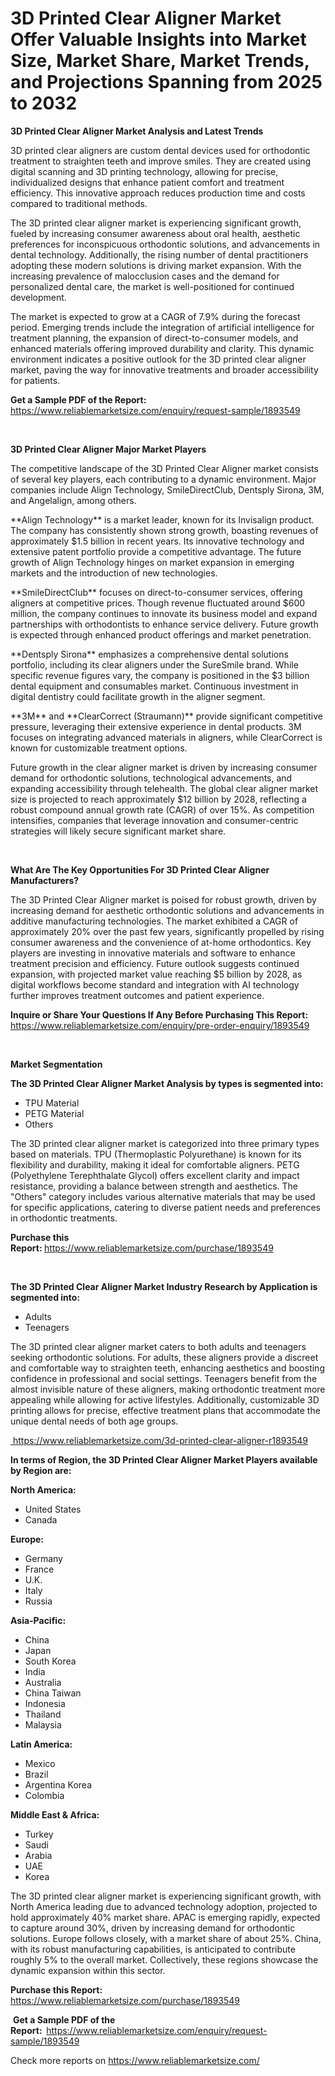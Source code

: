 <p><h1>3D Printed Clear Aligner Market Offer Valuable Insights into Market Size, Market Share, Market Trends, and Projections Spanning from 2025 to 2032</h1></p><p><strong>3D Printed Clear Aligner Market Analysis and Latest Trends</strong></p>
<p><p>3D printed clear aligners are custom dental devices used for orthodontic treatment to straighten teeth and improve smiles. They are created using digital scanning and 3D printing technology, allowing for precise, individualized designs that enhance patient comfort and treatment efficiency. This innovative approach reduces production time and costs compared to traditional methods.</p><p>The 3D printed clear aligner market is experiencing significant growth, fueled by increasing consumer awareness about oral health, aesthetic preferences for inconspicuous orthodontic solutions, and advancements in dental technology. Additionally, the rising number of dental practitioners adopting these modern solutions is driving market expansion. With the increasing prevalence of malocclusion cases and the demand for personalized dental care, the market is well-positioned for continued development.</p><p>The market is expected to grow at a CAGR of 7.9% during the forecast period. Emerging trends include the integration of artificial intelligence for treatment planning, the expansion of direct-to-consumer models, and enhanced materials offering improved durability and clarity. This dynamic environment indicates a positive outlook for the 3D printed clear aligner market, paving the way for innovative treatments and broader accessibility for patients.</p></p>
<p><strong>Get a Sample PDF of the Report:&nbsp;</strong> <a href="https://www.reliablemarketsize.com/enquiry/request-sample/1893549?utm_campaign=2628&utm_medium=2&utm_source=Github&utm_content=ia&utm_term=05032025&utm_id=3d-printed-clear-aligner">https://www.reliablemarketsize.com/enquiry/request-sample/1893549</a></p>
<p>&nbsp;</p>
<p><strong>3D Printed Clear Aligner Major Market Players</strong></p>
<p><p>The competitive landscape of the 3D Printed Clear Aligner market consists of several key players, each contributing to a dynamic environment. Major companies include Align Technology, SmileDirectClub, Dentsply Sirona, 3M, and Angelalign, among others.</p><p>**Align Technology** is a market leader, known for its Invisalign product. The company has consistently shown strong growth, boasting revenues of approximately $1.5 billion in recent years. Its innovative technology and extensive patent portfolio provide a competitive advantage. The future growth of Align Technology hinges on market expansion in emerging markets and the introduction of new technologies.</p><p>**SmileDirectClub** focuses on direct-to-consumer services, offering aligners at competitive prices. Though revenue fluctuated around $600 million, the company continues to innovate its business model and expand partnerships with orthodontists to enhance service delivery. Future growth is expected through enhanced product offerings and market penetration.</p><p>**Dentsply Sirona** emphasizes a comprehensive dental solutions portfolio, including its clear aligners under the SureSmile brand. While specific revenue figures vary, the company is positioned in the $3 billion dental equipment and consumables market. Continuous investment in digital dentistry could facilitate growth in the aligner segment.</p><p>**3M** and **ClearCorrect (Straumann)** provide significant competitive pressure, leveraging their extensive experience in dental products. 3M focuses on integrating advanced materials in aligners, while ClearCorrect is known for customizable treatment options.</p><p>Future growth in the clear aligner market is driven by increasing consumer demand for orthodontic solutions, technological advancements, and expanding accessibility through telehealth. The global clear aligner market size is projected to reach approximately $12 billion by 2028, reflecting a robust compound annual growth rate (CAGR) of over 15%. As competition intensifies, companies that leverage innovation and consumer-centric strategies will likely secure significant market share.</p></p>
<p>&nbsp;</p>
<p><strong>What Are The Key Opportunities For 3D Printed Clear Aligner Manufacturers?</strong></p>
<p><p>The 3D Printed Clear Aligner market is poised for robust growth, driven by increasing demand for aesthetic orthodontic solutions and advancements in additive manufacturing technologies. The market exhibited a CAGR of approximately 20% over the past few years, significantly propelled by rising consumer awareness and the convenience of at-home orthodontics. Key players are investing in innovative materials and software to enhance treatment precision and efficiency. Future outlook suggests continued expansion, with projected market value reaching $5 billion by 2028, as digital workflows become standard and integration with AI technology further improves treatment outcomes and patient experience.</p></p>
<p><strong>Inquire or Share Your Questions If Any Before Purchasing This Report:</strong> <a href="https://www.reliablemarketsize.com/enquiry/pre-order-enquiry/1893549?utm_campaign=2628&utm_medium=2&utm_source=Github&utm_content=ia&utm_term=05032025&utm_id=3d-printed-clear-aligner">https://www.reliablemarketsize.com/enquiry/pre-order-enquiry/1893549</a></p>
<p>&nbsp;</p>
<p><strong>Market Segmentation</strong></p>
<p><strong>The 3D Printed Clear Aligner Market Analysis by types is segmented into:</strong></p>
<p><ul><li>TPU Material</li><li>PETG Material</li><li>Others</li></ul></p>
<p><p>The 3D printed clear aligner market is categorized into three primary types based on materials. TPU (Thermoplastic Polyurethane) is known for its flexibility and durability, making it ideal for comfortable aligners. PETG (Polyethylene Terephthalate Glycol) offers excellent clarity and impact resistance, providing a balance between strength and aesthetics. The "Others" category includes various alternative materials that may be used for specific applications, catering to diverse patient needs and preferences in orthodontic treatments.</p></p>
<p><strong>Purchase this Report:&nbsp;</strong><a href="https://www.reliablemarketsize.com/purchase/1893549?utm_campaign=2628&utm_medium=2&utm_source=Github&utm_content=ia&utm_term=05032025&utm_id=3d-printed-clear-aligner">https://www.reliablemarketsize.com/purchase/1893549</a></p>
<p>&nbsp;</p>
<p><strong>The 3D Printed Clear Aligner Market Industry Research by Application is segmented into:</strong></p>
<p><ul><li>Adults</li><li>Teenagers</li></ul></p>
<p><p>The 3D printed clear aligner market caters to both adults and teenagers seeking orthodontic solutions. For adults, these aligners provide a discreet and comfortable way to straighten teeth, enhancing aesthetics and boosting confidence in professional and social settings. Teenagers benefit from the almost invisible nature of these aligners, making orthodontic treatment more appealing while allowing for active lifestyles. Additionally, customizable 3D printing allows for precise, effective treatment plans that accommodate the unique dental needs of both age groups.</p></p>
<p><a href="https://www.reliablemarketsize.com/3d-printed-clear-aligner-r1893549?utm_campaign=2628&utm_medium=2&utm_source=Github&utm_content=ia&utm_term=05032025&utm_id=3d-printed-clear-aligner">&nbsp;https://www.reliablemarketsize.com/3d-printed-clear-aligner-r1893549</a></p>
<p><strong>In terms of Region, the 3D Printed Clear Aligner Market Players available by Region are:</strong></p>
<p>
    <p> <strong> North America: </strong>
        <ul>
            <li>United States</li>
            <li>Canada</li>
        </ul>
        </p> 
    <p> <strong> Europe: </strong>
        <ul>
            <li>Germany</li>
            <li>France</li>
            <li>U.K.</li>
            <li>Italy</li>
            <li>Russia</li>
        </ul>
        </p> 
    <p> <strong> Asia-Pacific: </strong>
        <ul>
            <li>China</li>
            <li>Japan</li>
            <li>South Korea</li>
            <li>India</li>
            <li>Australia</li>
            <li>China Taiwan</li>
            <li>Indonesia</li>
            <li>Thailand</li>
            <li>Malaysia</li>
        </ul>
        </p> 
    <p> <strong> Latin America: </strong>
        <ul>
            <li>Mexico</li>
            <li>Brazil</li>
            <li>Argentina Korea</li>
            <li>Colombia</li>
        </ul>
        </p> 
    <p> <strong> Middle East & Africa: </strong>
        <ul>
            <li>Turkey</li>
            <li>Saudi</li>
            <li>Arabia</li>
            <li>UAE</li>
            <li>Korea</li>
        </ul>
    </p>
    </p>
<p><p>The 3D printed clear aligner market is experiencing significant growth, with North America leading due to advanced technology adoption, projected to hold approximately 40% market share. APAC is emerging rapidly, expected to capture around 30%, driven by increasing demand for orthodontic solutions. Europe follows closely, with a market share of about 25%. China, with its robust manufacturing capabilities, is anticipated to contribute roughly 5% to the overall market. Collectively, these regions showcase the dynamic expansion within this sector.</p></p>
<p><strong>Purchase this Report: </strong><a href="https://www.reliablemarketsize.com/purchase/1893549?utm_campaign=2628&utm_medium=2&utm_source=Github&utm_content=ia&utm_term=05032025&utm_id=3d-printed-clear-aligner">https://www.reliablemarketsize.com/purchase/1893549</a></p>
<p>&nbsp;<strong>Get a Sample PDF of the Report:&nbsp;&nbsp;</strong><a href="https://www.reliablemarketsize.com/enquiry/request-sample/1893549?utm_campaign=2628&utm_medium=2&utm_source=Github&utm_content=ia&utm_term=05032025&utm_id=3d-printed-clear-aligner">https://www.reliablemarketsize.com/enquiry/request-sample/1893549</a></p>
<p><strong></strong></p>
<p>Check more reports on <a href="https://www.reliablemarketsize.com/?utm_campaign=2628&utm_medium=2&utm_source=Github&utm_content=ia&utm_term=05032025&utm_id=3d-printed-clear-aligner">https://www.reliablemarketsize.com/</a></p>